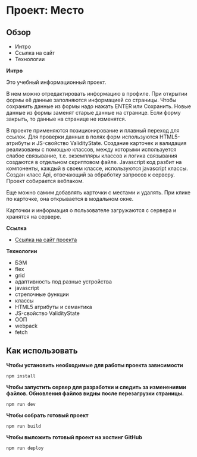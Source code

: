 # Проект: Место

## Обзор
* Интро
* Ссылка на сайт
* Технологии

**Интро**

Это учебный информационный проект.

В нем можно отредактировать информацию в профиле. При открытии формы её данные заполняются информацией со страницы. Чтобы сохранить данные из формы надо нажать ENTER или Сохранить. Новые данные из формы заменят старые данные на странице. Если форму закрыть, то данные на странице не изменятся.

В проекте применяются позиционирование и плавный переход для ссылок. Для проверки данных в полях форм используются HTML5-атрибуты и JS-свойство ValidityState. Создание карточек и валидация реализованы с помощью классов, между которыми используется слабое связывание, т.е. экземпляры классов и логика связывания создаются в отдельном скриптовом файле. Javascript код разбит на компоненты, каждый в своем классе, используются javascript классы. Cоздан класс Api, отвечающий за обработку запросов к серверу. Проект собирается вебпаком.

Еще можно самим добавлять карточки с местами и удалять. При клике по карточке, она открывается в модальном окне.

Карточки и информация о пользователе загружаются с сервера и хранятся на сервере.

**Ссылка**

* [Ссылка на сайт проекта](https://sunlight-nadezhda.github.io/mesto/index.html)

**Технологии**

* БЭМ
* flex
* grid
* адаптивность под разные устройства
* javascript
* стрелочные функции
* классы
* HTML5 атрибуты и семантика
* JS-свойство ValidityState
* ООП
* webpack
* fetch

## Как использовать

**Чтобы установить необходимые для работы проекта зависимости**
```
npm install
```

**Чтобы запустить сервер для разработки и следить за изменениями файлов. Обновления файлов видны после перезагрузки страницы.**
```
npm run dev
```

**Чтобы собрать готовый проект**
```
npm run build
```

**Чтобы выложить готовый проект на хостинг GitHub**
```
npm run deploy
```
